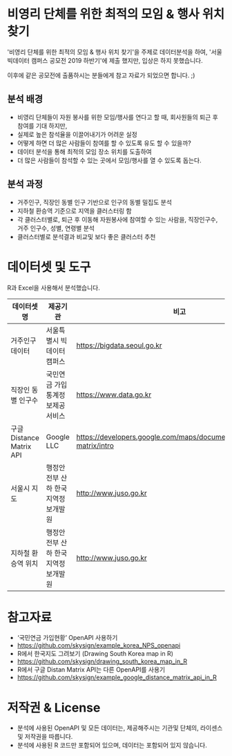 # 비영리 단체를 위한 최적의 모임 & 행사 위치 찾기

'비영리 단체를 위한 최적의 모임 & 행사 위치 찾기'을 주제로 데이터분석을 하여, '서울 빅데이터 캠퍼스 공모전 2019 하반기'에 제출 했지만, 입상은 하지 못했습니다.

이후에 같은 공모전에 출품하시는 분들에게 참고 자료가 되었으면 합니다. ;)

## 분석 배경
- 비영리 단체들이 자원 봉사를 위한 모임/행사를 연다고 할 때, 회사원들의 퇴근 후 참여를 기대 하지만,
- 실제로 높은 참석율을 이끌어내기가 어려운 실정
- 어떻게 하면 더 많은 사람들이 참여를 할 수 있도록 유도 할 수 있을까? 
- 데이터 분석을 통해 최적의 모임 장소 위치를 도출하여 
- 더 많은 사람들이 참석할 수 있는 곳에서 모임/행사를 열 수 있도록 돕는다.

## 분석 과정
- 거주인구, 직장인 동별 인구 기반으로 인구의 동별 밀집도 분석
- 지하철 환승역 기준으로 지역을 클러스터링 함
- 각 클러스터별로, 퇴근 후 이동해 자원봉사에 참여할 수 있는 사람을, 직장인구수, 거주 인구수, 성별, 연령별 분석
- 클러스터별로 분석결과 비교및 보다 좋은 클러스터 추천

# 데이터셋 및 도구

R과 Excel을 사용해서 분석했습니다.

| 데이터셋명 | 제공기관 | 비고 |
| ----- | ----- | ----- |
|거주인구 데이터|서울특별시 빅데이터 캠퍼스|https://bigdata.seoul.go.kr|
|직장인 동 별 인구수|국민연금 가입 통계정보제공 서비스|https://www.data.go.kr|
|구글 Distance Matrix API|Google LLC|https://developers.google.com/maps/documentation/distance-matrix/intro|
|서울시 지도|행정안전부 산하 한국지역정보개발원|http://www.juso.go.kr|
|지하철 환승역 위치|행정안전부 산하 한국지역정보개발원|http://www.juso.go.kr|

# 참고자료
- ‘국민연금 가입현황’ OpenAPI 사용하기
 - https://github.com/skysign/example_korea_NPS_openapi
- R에서 한국지도 그려보기 (Drawing South Korea map in R)
 - https://github.com/skysign/drawing_south_korea_map_in_R
- R에서 구글 Distan Matrix API는 다른 OpenAPI를 사용기
 - https://github.com/skysign/example_google_distance_matrix_api_in_R

# 저작권 & License
- 분석에 사용된 OpenAPI 및 모든 데이터는, 제공해주시는 기관및 단체의, 라이센스및 저작권을 따릅니다.
- 분석에 사용된 R 코드만 포함되어 있으며, 데이터는 포함되어 있지 않습니다.
